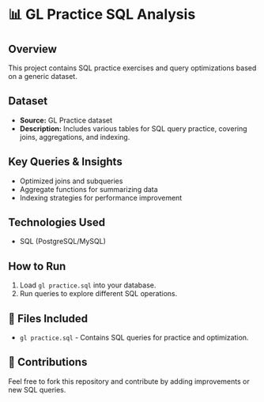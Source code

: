 # 📊 GL Practice SQL Analysis

## Overview
This project contains SQL practice exercises and query optimizations based on a generic dataset.

## Dataset
- **Source:** GL Practice dataset
- **Description:** Includes various tables for SQL query practice, covering joins, aggregations, and indexing.

## Key Queries & Insights
- Optimized joins and subqueries
- Aggregate functions for summarizing data
- Indexing strategies for performance improvement

## Technologies Used
- SQL (PostgreSQL/MySQL)

## How to Run
1. Load `gl practice.sql` into your database.
2. Run queries to explore different SQL operations.

## 📜 Files Included
- `gl practice.sql` - Contains SQL queries for practice and optimization.

## 🤝 Contributions
Feel free to fork this repository and contribute by adding improvements or new SQL queries.
